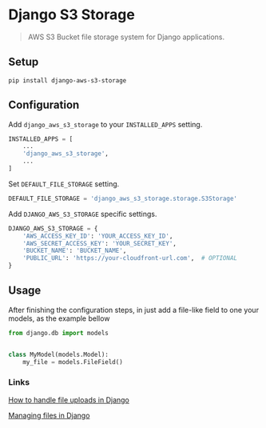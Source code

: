 # Django S3 Storage
> AWS S3 Bucket file storage system for Django applications.

## Setup
`pip install django-aws-s3-storage`

## Configuration
Add `django_aws_s3_storage` to your `INSTALLED_APPS` setting.

```python
INSTALLED_APPS = [
    ...
    'django_aws_s3_storage',
    ...
]
```

Set `DEFAULT_FILE_STORAGE` setting.

```python
DEFAULT_FILE_STORAGE = 'django_aws_s3_storage.storage.S3Storage'
```

Add `DJANGO_AWS_S3_STORAGE` specific settings.

```python
DJANGO_AWS_S3_STORAGE = {
    'AWS_ACCESS_KEY_ID': 'YOUR_ACCESS_KEY_ID',
    'AWS_SECRET_ACCESS_KEY': 'YOUR_SECRET_KEY',
    'BUCKET_NAME': 'BUCKET_NAME',
    'PUBLIC_URL': 'https://your-cloudfront-url.com',  # OPTIONAL
}
```

## Usage
After finishing the configuration steps, in just add a file-like field to one your models, as the example bellow

```python
from django.db import models


class MyModel(models.Model):
    my_file = models.FileField()

```

### Links

[How to handle file uploads in Django](https://docs.djangoproject.com/en/3.1/topics/http/file-uploads/)

[Managing files in Django](https://docs.djangoproject.com/en/3.1/topics/files/)
